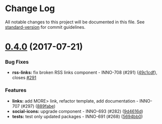 # Change Log

All notable changes to this project will be documented in this file.
See [standard-version](https://github.com/conventional-changelog/standard-version) for commit guidelines.

<a name="0.4.0"></a>
# [0.4.0](https://github.com/ec-europa/europa-component-library/compare/@ec-europa/ecl-social-icons@0.3.0...@ec-europa/ecl-social-icons@0.4.0) (2017-07-21)


### Bug Fixes

* **rss-links:** fix broken RSS links component - INNO-708 (#291) ([49c1cdf](https://github.com/ec-europa/europa-component-library/commit/49c1cdf)), closes [#291](https://github.com/ec-europa/europa-component-library/issues/291)


### Features

* **links:** add MORE> link, refactor template, add documentation - INNO-707 (#297) ([889fabe](https://github.com/ec-europa/europa-component-library/commit/889fabe))
* **social-icons:** upgrade component - INNO-693 (#282) ([9d4616d](https://github.com/ec-europa/europa-component-library/commit/9d4616d))
* **tests:** test only updated packages - INNO-691 (#268) ([5694bb0](https://github.com/ec-europa/europa-component-library/commit/5694bb0))
